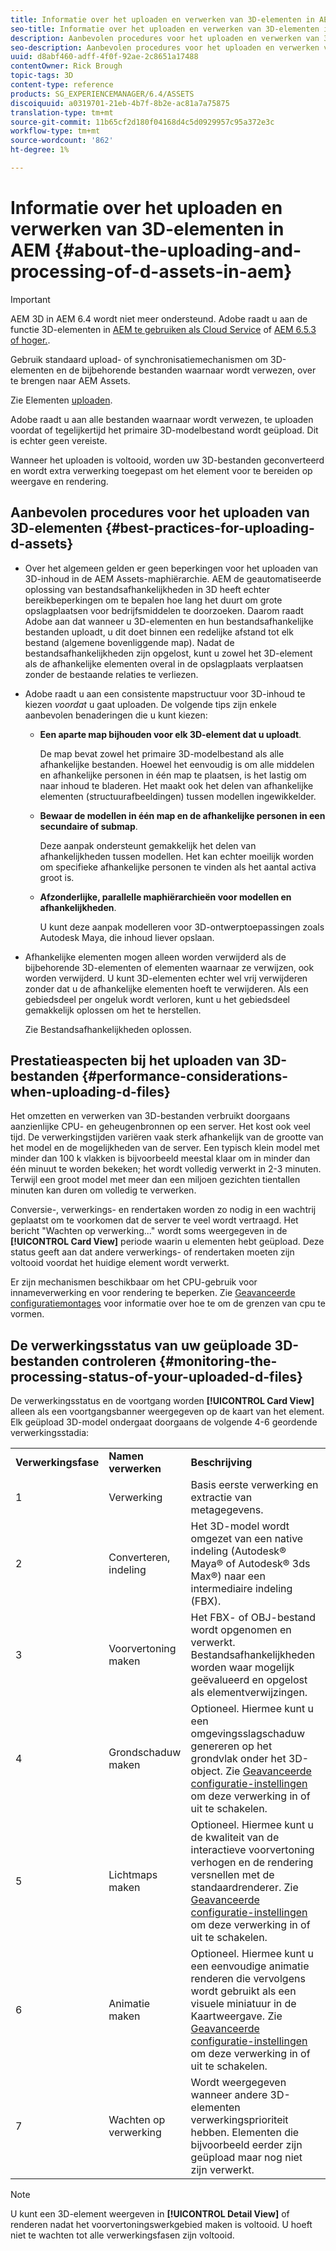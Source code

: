 ```yaml
---
title: Informatie over het uploaden en verwerken van 3D-elementen in AEM
seo-title: Informatie over het uploaden en verwerken van 3D-elementen in AEM
description: Aanbevolen procedures voor het uploaden en verwerken van 3D-elementen.
seo-description: Aanbevolen procedures voor het uploaden en verwerken van 3D-elementen.
uuid: d8abf460-adff-4f0f-92ae-2c8651a17488
contentOwner: Rick Brough
topic-tags: 3D
content-type: reference
products: SG_EXPERIENCEMANAGER/6.4/ASSETS
discoiquuid: a0319701-21eb-4b7f-8b2e-ac81a7a75875
translation-type: tm+mt
source-git-commit: 11b65cf2d180f04168d4c5d0929957c95a372e3c
workflow-type: tm+mt
source-wordcount: '862'
ht-degree: 1%

---
```



# Informatie over het uploaden en verwerken van 3D-elementen in AEM {#about-the-uploading-and-processing-of-d-assets-in-aem}

>[!IMPORTANT]
>
>AEM 3D in AEM 6.4 wordt niet meer ondersteund. Adobe raadt u aan de functie 3D-elementen in [AEM te gebruiken als Cloud Service](https://docs.adobe.com/content/help/en/experience-manager-cloud-service/assets/dynamicmedia/assets-3d.html) of [AEM 6.5.3 of hoger.](https://docs.adobe.com/content/help/en/experience-manager-65/assets/dynamic/assets-3d.html).

Gebruik standaard upload- of synchronisatiemechanismen om 3D-elementen en de bijbehorende bestanden waarnaar wordt verwezen, over te brengen naar AEM Assets.

Zie Elementen [uploaden](managing-assets-touch-ui.md#uploading-assets).

Adobe raadt u aan alle bestanden waarnaar wordt verwezen, te uploaden voordat of tegelijkertijd het primaire 3D-modelbestand wordt geüpload. Dit is echter geen vereiste.

Wanneer het uploaden is voltooid, worden uw 3D-bestanden geconverteerd en wordt extra verwerking toegepast om het element voor te bereiden op weergave en rendering.

## Aanbevolen procedures voor het uploaden van 3D-elementen {#best-practices-for-uploading-d-assets}

* Over het algemeen gelden er geen beperkingen voor het uploaden van 3D-inhoud in de AEM Assets-maphiërarchie. AEM de geautomatiseerde oplossing van bestandsafhankelijkheden in 3D heeft echter bereikbeperkingen om te bepalen hoe lang het duurt om grote opslagplaatsen voor bedrijfsmiddelen te doorzoeken. Daarom raadt Adobe aan dat wanneer u 3D-elementen en hun bestandsafhankelijke bestanden uploadt, u dit doet binnen een redelijke afstand tot elk bestand (algemene bovenliggende map). Nadat de bestandsafhankelijkheden zijn opgelost, kunt u zowel het 3D-element als de afhankelijke elementen overal in de opslagplaats verplaatsen zonder de bestaande relaties te verliezen.
* Adobe raadt u aan een consistente mapstructuur voor 3D-inhoud te kiezen *voordat* u gaat uploaden. De volgende tips zijn enkele aanbevolen benaderingen die u kunt kiezen:

   * **Een aparte map bijhouden voor elk 3D-element dat u uploadt**.

      De map bevat zowel het primaire 3D-modelbestand als alle afhankelijke bestanden. Hoewel het eenvoudig is om alle middelen en afhankelijke personen in één map te plaatsen, is het lastig om naar inhoud te bladeren. Het maakt ook het delen van afhankelijke elementen (structuurafbeeldingen) tussen modellen ingewikkelder.

   * **Bewaar de modellen in één map en de afhankelijke personen in een secundaire of submap**.

      Deze aanpak ondersteunt gemakkelijk het delen van afhankelijkheden tussen modellen. Het kan echter moeilijk worden om specifieke afhankelijke personen te vinden als het aantal activa groot is.

   * **Afzonderlijke, parallelle maphiërarchieën voor modellen en afhankelijkheden**.

      U kunt deze aanpak modelleren voor 3D-ontwerptoepassingen zoals Autodesk Maya, die inhoud liever opslaan.

* Afhankelijke elementen mogen alleen worden verwijderd als de bijbehorende 3D-elementen of elementen waarnaar ze verwijzen, ook worden verwijderd. U kunt 3D-elementen echter wel vrij verwijderen zonder dat u de afhankelijke elementen hoeft te verwijderen. Als een gebiedsdeel per ongeluk wordt verloren, kunt u het gebiedsdeel gemakkelijk oplossen om het te herstellen.

   Zie Bestandsafhankelijkheden oplossen.

## Prestatieaspecten bij het uploaden van 3D-bestanden {#performance-considerations-when-uploading-d-files}

Het omzetten en verwerken van 3D-bestanden verbruikt doorgaans aanzienlijke CPU- en geheugenbronnen op een server. Het kost ook veel tijd. De verwerkingstijden variëren vaak sterk afhankelijk van de grootte van het model en de mogelijkheden van de server. Een typisch klein model met minder dan 100 k vlakken is bijvoorbeeld meestal klaar om in minder dan één minuut te worden bekeken; het wordt volledig verwerkt in 2-3 minuten. Terwijl een groot model met meer dan een miljoen gezichten tientallen minuten kan duren om volledig te verwerken.

Conversie-, verwerkings- en rendertaken worden zo nodig in een wachtrij geplaatst om te voorkomen dat de server te veel wordt vertraagd. Het bericht &quot;Wachten op verwerking...&quot; wordt soms weergegeven in de **[!UICONTROL Card View]** periode waarin u elementen hebt geüpload. Deze status geeft aan dat andere verwerkings- of rendertaken moeten zijn voltooid voordat het huidige element wordt verwerkt.

Er zijn mechanismen beschikbaar om het CPU-gebruik voor innameverwerking en voor rendering te beperken. Zie [Geavanceerde configuratiemontages](advanced-config-3d.md) voor informatie over hoe te om de grenzen van cpu te vormen.

## De verwerkingsstatus van uw geüploade 3D-bestanden controleren {#monitoring-the-processing-status-of-your-uploaded-d-files}

De verwerkingsstatus en de voortgang worden **[!UICONTROL Card View]** alleen als een voortgangsbanner weergegeven op de kaart van het element. Elk geüpload 3D-model ondergaat doorgaans de volgende 4-6 geordende verwerkingsstadia:

<table> 
 <tbody> 
  <tr> 
   <td><strong>Verwerkingsfase</strong><br /> </td> 
   <td><strong>Namen verwerken</strong></td> 
   <td><strong>Beschrijving</strong></td> 
  </tr> 
  <tr> 
   <td>1</td> 
   <td>Verwerking</td> 
   <td>Basis eerste verwerking en extractie van metagegevens.</td> 
  </tr> 
  <tr> 
   <td>2</td> 
   <td>Converteren, indeling</td> 
   <td>Het 3D-model wordt omgezet van een native indeling (Autodesk® Maya® of Autodesk® 3ds Max®) naar een intermediaire indeling (FBX).</td> 
  </tr> 
  <tr> 
   <td>3</td> 
   <td>Voorvertoning maken</td> 
   <td>Het FBX- of OBJ-bestand wordt opgenomen en verwerkt. Bestandsafhankelijkheden worden waar mogelijk geëvalueerd en opgelost als elementverwijzingen.</td> 
  </tr> 
  <tr> 
   <td>4</td> 
   <td>Grondschaduw maken</td> 
   <td>Optioneel. Hiermee kunt u een omgevingsslagschaduw genereren op het grondvlak onder het 3D-object. Zie <a href="/help/assets/advanced-config-3d.md">Geavanceerde configuratie-instellingen</a> om deze verwerking in of uit te schakelen.</td> 
  </tr> 
  <tr> 
   <td>5<br /> </td> 
   <td>Lichtmaps maken</td> 
   <td>Optioneel. Hiermee kunt u de kwaliteit van de interactieve voorvertoning verhogen en de rendering versnellen met de standaardrenderer. Zie <a href="/help/assets/advanced-config-3d.md">Geavanceerde configuratie-instellingen</a> om deze verwerking in of uit te schakelen.</td> 
  </tr> 
  <tr> 
   <td>6<br /> </td> 
   <td>Animatie maken</td> 
   <td>Optioneel. Hiermee kunt u een eenvoudige animatie renderen die vervolgens wordt gebruikt als een visuele miniatuur in de Kaartweergave. Zie <a href="/help/assets/advanced-config-3d.md">Geavanceerde configuratie-instellingen</a> om deze verwerking in of uit te schakelen.</td> 
  </tr> 
  <tr> 
   <td>7<br /> </td> 
   <td>Wachten op verwerking</td> 
   <td>Wordt weergegeven wanneer andere 3D-elementen verwerkingsprioriteit hebben. Elementen die bijvoorbeeld eerder zijn geüpload maar nog niet zijn verwerkt.</td> 
  </tr> 
 </tbody> 
</table>

>[!NOTE]
>
>U kunt een 3D-element weergeven in **[!UICONTROL Detail View]** of renderen nadat het voorvertoningswerkgebied maken is voltooid. U hoeft niet te wachten tot alle verwerkingsfasen zijn voltooid.


